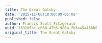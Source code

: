 ```yaml
---
title: The Great Gatsby
date: '2015-11-08T18:00:09-05:00'
published: false
author: Francis Scott Fitzgerald
uuid: 363285bc-c668-47b6-986a-fb3a45a456b0
original_title: The Great Gatsby
---
```


